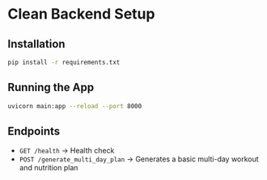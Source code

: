 # Clean Backend Setup

## Installation

```bash
pip install -r requirements.txt
```

## Running the App

```bash
uvicorn main:app --reload --port 8000
```

## Endpoints

- `GET /health` → Health check
- `POST /generate_multi_day_plan` → Generates a basic multi-day workout and nutrition plan